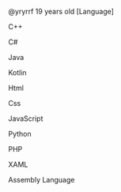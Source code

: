 @yryrrf
19 years old
[Language]

C++

C#

Java

Kotlin

Html

Css

JavaScript

Python

PHP

XAML

Assembly Language
